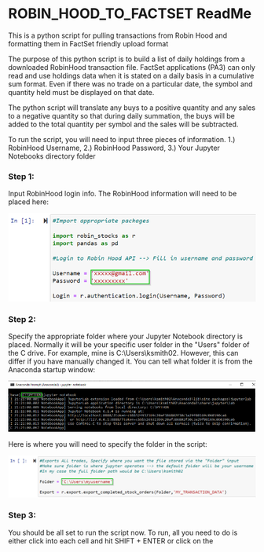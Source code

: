 # ROBIN_HOOD_TO_FACTSET ReadMe
This is a python script for pulling transactions from Robin Hood and formatting them in FactSet friendly upload format

The purpose of this python script is to build a list of daily holdings from a downloaded RobinHood transaction file. FactSet applications (PA3) can only read and use holdings data when it is stated on a daily basis in a cumulative sum format. Even if there was no trade on a particular date, the symbol and quantity held must be displayed on that date. 

The python script will translate any buys to a positive quantity and any sales to a negative quantity so that during daily summation, the buys will be added to the total quantity per symbol and the sales will be subtracted.

To run the script, you will need to input three pieces of information. 1.) RobinHood Username, 2.) RobinHood Password, 3.) Your Jupyter Notebooks directory folder 

### Step 1: 
Input RobinHood login info. The RobinHood information will need to be placed here:

![](images/RH_LOGIN.png)

### Step 2: 
Specify the appropriate folder where your Jupyter Notebook directory is placed. Normally it will be your specific user folder in the "Users" folder of the C drive. For example, mine is C:\Users\ksmith02. However, this can differ if you have manually changed it. You can tell what folder it is from the Anaconda startup window:

![](images/ANACONDA.png)

Here is where you will need to specify the folder in the script:

![](images/JUPYTER_FOLDER.png)

### Step 3:
You should be all set to run the script now. To run, all you need to do is either click into each cell and hit SHIFT + ENTER or click on the 
